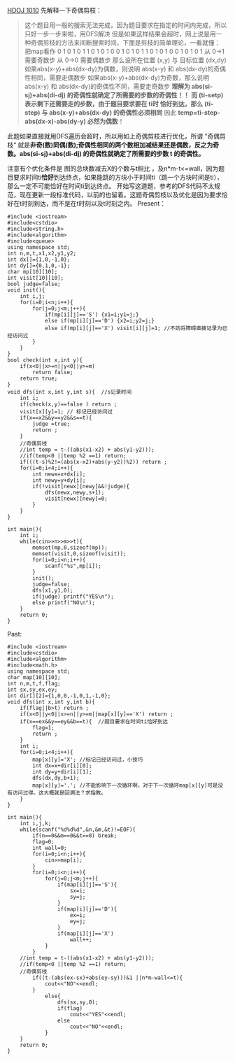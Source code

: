[HDOJ 1010](http://acm.hdu.edu.cn/showproblem.php?pid=1010)
先解释一下奇偶剪枝：
>这个题目用一般的搜索无法完成，因为题目要求在指定的时间内完成，所以只好一步一步来啦，用DFS解决
但是如果这样结果会超时，网上说是用一种奇偶剪枝的方法来间断搜索时间，下面是剪枝的简单理论，一看就懂：
                          把map看作
                             0 1 0 1 0 1
                             1 0 1 0 1 0
                             0 1 0 1 0 1
                             1 0 1 0 1 0
                             0 1 0 1 0 1
                       从 0->1 需要奇数步
                       从 0->0 需要偶数步
                       那么设所在位置 (x,y) 与 目标位置 (dx,dy)
                       如果abs(x-y)+abs(dx-dy)为偶数，则说明 abs(x-y) 和 abs(dx-dy)的奇偶性相同，需要走偶数步
                       如果abs(x-y)+abs(dx-dy)为奇数，那么说明 abs(x-y) 和 abs(dx-dy)的奇偶性不同，需要走奇数步
                       **理解为 abs(si-sj)+abs(di-dj) 的奇偶性就确定了所需要的步数的奇偶性！！**
                       **而 (ti-setp)表示剩下还需要走的步数，由于题目要求要在 ti时 恰好到达，那么  (ti-step) 与 abs(x-y)+abs(dx-dy) 的奇偶性必须相同**
                  因此 **temp=ti-step-abs(dx-x)-abs(dy-y) 必然为偶数**！
                   
此题如果直接就用DFS遍历会超时，所以用如上奇偶剪枝进行优化，所谓 ”奇偶剪枝“  就是**非奇(数)同偶(数);奇偶性相同的两个数相加减结果还是偶数，反之为奇数。abs(si-sj)+abs(di-dj) 的奇偶性就确定了所需要的步数 t 的奇偶性。**                

注意有个优化条件是 图的总块数减去X的个数与t相比 ，及n*m-t<=wall，因为题目要求时间ti**恰好**到达终点，如果能跳的方块小于时间ti（跳一个方块时间是ti），那么一定不可能恰好在时间ti到达终点。
开始写这道题，参考的DFS代码不太规范，现在更新一段标准代码，以前的也留着。这题奇偶剪枝以及优化是因为要求恰好在t时刻到达，而不是在t时刻以及t时刻之内。
Present：
```
#include <iostream>
#include<cstdio>
#include<string.h>
#include<algorithm>
#include<queue>
using namespace std;
int n,m,t,x1,x2,y1,y2;
int dx[]={1,0,-1,0};
int dy[]={0,1,0,-1};
char mp[10][10];
int visit[10][10];
bool judge=false;
void init(){
	int i,j;
	for(i=0;i<n;i++){
		for(j=0;j<m;j++){
			if(mp[i][j]=='S') {x1=i;y1=j;}
			else if(mp[i][j]=='D') {x2=i;y2=j;}
			else if(mp[i][j]=='X') visit[i][j]=1; //不妨将障碍直接记录为已经访问过
		}
	}
}
bool check(int x,int y){
	if(x<0||x>=n||y<0||y>=m) 
		return false;
	return true;
}
void dfs(int x,int y,int s){  //s记录时间
	int i;
	if(check(x,y)==false ) return ;
	visit[x][y]=1; // 标记已经访问过
	if(x==x2&&y==y2&&s==t){
		judge =true;
		return ;
	}
	//奇偶剪枝
	//int temp = t-((abs(x1-x2) + abs(y1-y2)));
    //if(temp<0 ||temp %2 ==1) return;
	if(((t-s)%2!=(abs(x-x2)+abs(y-y2))%2)) return ;
	for(i=0;i<4;i++){
		int newx=x+dx[i];
		int newy=y+dy[i];
		if(!visit[newx][newy]&&!judge){
			dfs(newx,newy,s+1);
			visit[newx][newy]=0;
		}
	}
}

int main(){
	int i;
	while(cin>>n>>m>>t){
		memset(mp,0,sizeof(mp));
		memset(visit,0,sizeof(visit));
		for(i=0;i<n;i++){
			scanf("%s",mp[i]);
		}
		init();
		judge=false;
		dfs(x1,y1,0);
		if(judge) printf("YES\n");
        else printf("NO\n");
	}
	return 0;
}

```

Past:
```
#include <iostream>
#include<cstdio>
#include<algorithm>
#include<math.h>
using namespace std;
char map[10][10];
int n,m,t,f,flag;
int sx,sy,ex,ey;
int dir[][2]={1,0,0,-1,0,1,-1,0};
void dfs(int x,int y,int b){
	if(flag||b>t) return ;
	if(x<0||y<0||x>=n||y>=m||map[x][y]=='X') return ;
	if(x==ex&&y==ey&&b==t){  //题目要求在时间ti恰好到达
		flag=1;
		return ;
	}
	int i;
	for(i=0;i<4;i++){
		map[x][y]='X'; //标记已经访问过，小技巧
		int dx=x+dir[i][0];
		int dy=y+dir[i][1];
		dfs(dx,dy,b+1);
		map[x][y]='.'; //不能影响下一次循环啊，对于下一次循环map[x][y]可是没有访问过得。这大概就是回溯法？求指教。
	}
}

int main(){
	int i,j,k;
	while(scanf("%d%d%d",&n,&m,&t)!=EOF){
		if(n==0&&m==0&&t==0) break;
		flag=0;
		int wall=0;
		for(i=0;i<n;i++){
			cin>>map[i];
		}
		for(i=0;i<n;i++){
			for(j=0;j<m;j++){
				if(map[i][j]=='S'){
					sx=i;
					sy=j;
				}
				if(map[i][j]=='D'){
					ex=i;
					ey=j;
				}
				if(map[i][j]=='X')
					wall++;
			}
		}
	//int temp = t-((abs(x1-x2) + abs(y1-y2)));
    //if(temp<0 ||temp %2 ==1) return;
	//奇偶剪枝
		if((t-(abs(ex-sx)+abs(ey-sy)))&1 ||n*m-wall<=t){ 
			cout<<"NO"<<endl;
		}
			else{
				dfs(sx,sy,0);
				if(flag)
					cout<<"YES"<<endl;
				else
					cout<<"NO"<<endl;
			}
	}
	return 0;
}
```